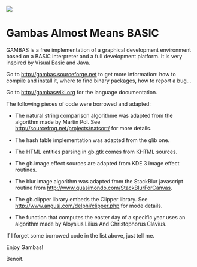 <!--<a href="http://gambaswiki.org/wiki/screenshot/cygwin-ide.png?v"><img src="http://gambaswiki.org/wiki/screenshot/t-cygwin-ide.png?v"></a>&nbsp;&nbsp;&nbsp;&nbsp;
<a href="http://gambaswiki.org/wiki/screenshot/webform-ide.png?v"><img src="http://gambaswiki.org/wiki/screenshot/t-webform-ide.png?v"></a>&nbsp;&nbsp;&nbsp;&nbsp;-->
<a href="http://gambas.sf.net/2014-07-26.png"><img src="http://gambas.sf.net/t-2014-07-26.png"></a>

# Gambas Almost Means BASIC

GAMBAS is a free implementation of a graphical development environment 
based on a BASIC interpreter and a full development platform. It is very 
inspired by Visual Basic and Java.

Go to http://gambas.sourceforge.net to get more information: how to compile 
and install it, where to find binary packages, how to report a bug...

Go to http://gambaswiki.org for the language documentation.

The following pieces of code were borrowed and adapted:

- The natural string comparison algorithme was adapted from the algorithm 
  made by Martin Pol. See http://sourcefrog.net/projects/natsort/ for more 
  details.

- The hash table implementation was adapted from the glib one.

- The HTML entities parsing in gb.gtk comes from KHTML sources.

- The gb.image.effect sources are adapted from KDE 3 image effect routines.

- The blur image algorithm was adapted from the StackBlur javascript 
  routine from http://www.quasimondo.com/StackBlurForCanvas.

- The gb.clipper library embeds the Clipper library. See
  http://www.angusj.com/delphi/clipper.php for mode details.

- The function that computes the easter day of a specific year uses an
  algorithm made by Aloysius Lilius And Christophorus Clavius.

If I forget some borrowed code in the list above, just tell me.

Enjoy Gambas!

Benoît.